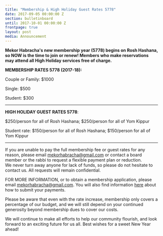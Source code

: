 ```yaml
---
title: "Membership & High Holiday Guest Rates 5778"
date: 2017-09-05 00:00:00 Z
section: bulletinboard
until: 2017-10-01 00:00:00 Z
frontpage: true
layout: post
media: Announcement
---
```


**Mekor Habracha's new membership year (5778) begins on Rosh Hashana, so NOW is the time to join or renew! Members who make reservations may attend all High Holiday services free of charge.**  

**MEMBERSHIP RATES 5778 (2017-18):**

Couple or Family: $1000

Single: $500

Student: $300

----------------------------

**HIGH HOLIDAY GUEST RATES 5778**:

$250/person for all of Rosh Hashana; $250/person for all of Yom Kippur

Student rate: $150/person for all of Rosh Hashana; $150/person for all of Yom Kippur

----------------------------
If you are unable to pay the full membership fee or guest rates for any reason, please email mekorhabracha@gmail.com or contact a board member or the rabbi to request a flexible payment plan or reduction.   We never turn away anyone for lack of funds, so please do not hesitate to contact us. All requests will remain confidential.

FOR MORE INFORMATION, or to obtain a membership application, please email mekorhabracha@gmail.com.  You will also find information [here]({{site.url}}/contribute/donate.html) about how to submit your payments.

Please be aware that even with the rate increase, membership only covers a percentage of our budget, and we will still depend on your continued generosity beyond membership dues to cover our costs.

We will continue to make all efforts to help our community flourish, and look forward to an exciting future for us all. Best wishes for a sweet New Year ahead!

